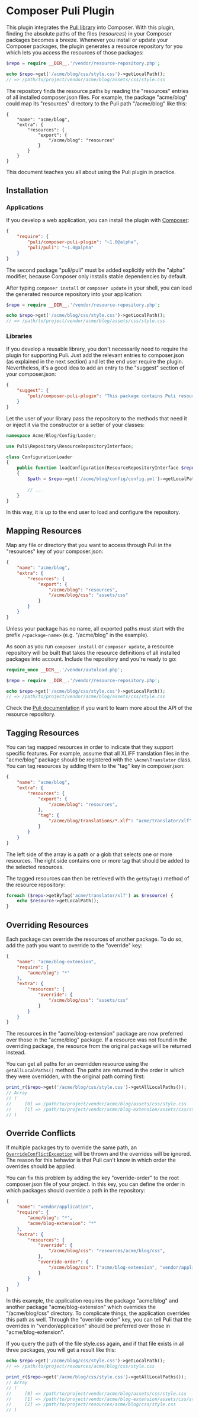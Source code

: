 Composer Puli Plugin
====================

This plugin integrates the [Puli library] into Composer. With this plugin,
finding the absolute paths of the files (*resources*) in your Composer packages
becomes a breeze. Whenever you install or update your Composer packages, the
plugin generates a resource repository for you which lets you access the resources
of those packages:

```php
$repo = require __DIR__.'/vendor/resource-repository.php';

echo $repo->get('/acme/blog/css/style.css')->getLocalPath();
// => /path/to/project/vendor/acme/blog/assets/css/style.css
```

The repository finds the resource paths by reading the "resources" entries of all
installed composer.json files. For example, the package "acme/blog" could map
its "resources" directory to the Puli path "/acme/blog" like this:

```
{
    "name": "acme/blog",
    "extra": {
        "resources": {
            "export": {
                "/acme/blog": "resources"
            }
        }
    }
}
```

This document teaches you all about using the Puli plugin in practice.

Installation
------------

### Applications

If you develop a web application, you can install the plugin with
[Composer]:

```json
{
    "require": {
        "puli/composer-puli-plugin": "~1.0@alpha",
        "puli/puli": "~1.0@alpha"
    }
}
```

The second package "puli/puli" must be added explicitly with the "alpha" 
modifier, because Composer only installs stable dependencies by default.

After typing `composer install` or `composer update` in your shell,
you can load the generated resource repository into your application:

```php
$repo = require __DIR__.'/vendor/resource-repository.php';

echo $repo->get('/acme/blog/css/style.css')->getLocalPath();
// => /path/to/project/vendor/acme/blog/assets/css/style.css
```

### Libraries

If you develop a reusable library, you don't necessarily need to
require the plugin for supporting Puli. Just add the relevant entries
to composer.json (as explained in the next section) and let the end
user require the plugin. Nevertheless, it's a good idea to add an
entry to the "suggest" section of your composer.json:

```json
{
    "suggest": {
        "puli/composer-puli-plugin": "This package contains Puli resources. Require the plugin to use them."
    }
}
```

Let the user of your library pass the repository to the methods that
need it or inject it via the constructor or a setter of your classes:

```php
namespace Acme/Blog/Config/Loader;

use Puli\Repository\ResourceRepositoryInterface;

class ConfigurationLoader
{
    public function loadConfiguration(ResourceRepositoryInterface $repo)
    {
        $path = $repo->get('/acme/blog/config/config.yml')->getLocalPath();
        
        // ...
    }
}
```

In this way, it is up to the end user to load and configure the repository.

Mapping Resources
-----------------

Map any file or directory that you want to access through Puli in the
"resources" key of your composer.json:

```json
{
    "name": "acme/blog",
    "extra": {
        "resources": {
            "export": {
                "/acme/blog": "resources",
                "/acme/blog/css": "assets/css"
            }
        }
    }
}
```

Unless your package has no name, all exported paths must start with the prefix
`/<package-name>` (e.g. "/acme/blog" in the example).

As soon as you run `composer install` or `composer update`, a resource repository
will be built that takes the resource definitions of all installed packages
into account. Include the repository and you're ready to go:

```php
require_once __DIR__.'/vendor/autoload.php';

$repo = require __DIR__.'/vendor/resource-repository.php';

echo $repo->get('/acme/blog/css/style.css')->getLocalPath();
// => /path/to/project/vendor/acme/blog/assets/css/style.css
```

Check the [Puli documentation] if you want to learn more about the API of the
resource repository.

Tagging Resources
-----------------

You can tag mapped resources in order to indicate that they support specific
features. For example, assume that all XLIFF translation files in the
"acme/blog" package should be registered with the `\Acme\Translator` class.
You can tag resources by adding them to the "tag" key in composer.json:

```json
{
    "name": "acme/blog",
    "extra": {
        "resources": {
            "export": {
                "/acme/blog": "resources",
            },
            "tag": {
                "/acme/blog/translations/*.xlf": "acme/translator/xlf"
            }
        }
    }
}
```

The left side of the array is a path or a glob that selects one or more
resources. The right side contains one or more tag that should be added to the
selected resources.

The tagged resources can then be retrieved with the `getByTag()` method of the
resource repository:

```php
foreach ($repo->getByTag('acme/translator/xlf') as $resource) {
    echo $resource->getLocalPath();
}
```

Overriding Resources
--------------------

Each package can override the resources of another package. To do so, add the
path you want to override to the "override" key:

```json
{
    "name": "acme/blog-extension",
    "require": {
        "acme/blog": "*"
    },
    "extra": {
        "resources": {
            "override": {
                "/acme/blog/css": "assets/css"
            }
        }
    }
}
```

The resources in the "acme/blog-extension" package are now preferred over those
in the "acme/blog" package. If a resource was not found in the overriding
package, the resource from the original package will be returned instead.

You can get all paths for an overridden resource using the
`getAllLocalPaths()` method. The paths are returned in the order in which
they were overridden, with the original path coming first:

```php
print_r($repo->get('/acme/blog/css/style.css')->getAllLocalPaths());
// Array
// (
//     [0] => /path/to/project/vendor/acme/blog/assets/css/style.css
//     [1] => /path/to/project/vendor/acme/blog-extension/assets/css/style.css
// )
```

Override Conflicts
------------------

If multiple packages try to override the same path, an
[`OverrideConflictException`] will be thrown and the overrides will be ignored.
The reason for this behavior is that Puli can't know in which order the
overrides should be applied.

You can fix this problem by adding the key "override-order" to the root
composer.json file of your project. In this key, you can define the order in
which packages should override a path in the repository:

```json
{
    "name": "vendor/application",
    "require": {
        "acme/blog": "*",
        "acme/blog-extension": "*"
    },
    "extra": {
        "resources": {
            "override": {
                "/acme/blog/css": "resources/acme/blog/css",
            },
            "override-order": {
                "/acme/blog/css": ["acme/blog-extension", "vendor/application"]
            }
        }
    }
}
```

In this example, the application requires the package "acme/blog" and another
package "acme/blog-extension" which overrides the "/acme/blog/css" directory.
To complicate things, the application overrides this path as well. Through
the "override-order" key, you can tell Puli that the overrides in
"vendor/application" should be preferred over those in "acme/blog-extension".

If you query the path of the file style.css again, and if that file exists in
all three packages, you will get a result like this:

```php
echo $repo->get('/acme/blog/css/style.css')->getLocalPath();
// => /path/to/project/resources/acme/blog/css/style.css

print_r($repo->get('/acme/blog/css/style.css')->getAllLocalPaths());
// Array
// (
//     [0] => /path/to/project/vendor/acme/blog/assets/css/style.css
//     [1] => /path/to/project/vendor/acme/blog-extension/assets/css/style.css
//     [2] => /path/to/project/resources/acme/blog/css/style.css
// )
```

[Puli library]: https://github.com/puli/puli
[Puli documentation]: https://github.com/puli/puli/blob/master/README.md
[Composer]: https://getcomposer.org
[`OverrideConflictException`]: src/RepositoryBuilder/OverrideConflictException.php
